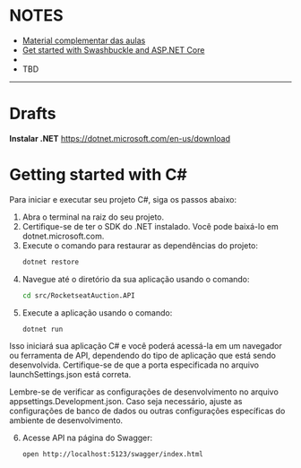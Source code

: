
# NOTES

- [Material complementar das aulas][1]
- [Get started with Swashbuckle and ASP.NET Core][2]
- 
- TBD

---

# Drafts

**Instalar .NET**
https://dotnet.microsoft.com/en-us/download

# Getting started with C#

Para iniciar e executar seu projeto C#, siga os passos abaixo:

1. Abra o terminal na raiz do seu projeto.
2. Certifique-se de ter o SDK do .NET instalado. Você pode baixá-lo em dotnet.microsoft.com.
3. Execute o comando para restaurar as dependências do projeto:
    ```bash
    dotnet restore
    ```
4. Navegue até o diretório da sua aplicação usando o comando:
    ```bash
    cd src/RocketseatAuction.API
    ```
5. Execute a aplicação usando o comando:
    ```bash
    dotnet run
    ```

Isso iniciará sua aplicação C# e você poderá acessá-la em um navegador ou ferramenta de API, dependendo do tipo de aplicação que está sendo desenvolvida. Certifique-se de que a porta especificada no arquivo launchSettings.json está correta.

Lembre-se de verificar as configurações de desenvolvimento no arquivo appsettings.Development.json. Caso seja necessário, ajuste as configurações de banco de dados ou outras configurações específicas do ambiente de desenvolvimento.

6. Acesse API na página do Swagger:
    ```bash
    open http://localhost:5123/swagger/index.html
    ```


<!-- Footnote links -->

[1]: https://efficient-sloth-d85.notion.site/NLW-14-Expert-9e11ff472de64b08a5f9e277a20c3ecc?pvs=18
[2]: https://learn.microsoft.com/en-us/aspnet/core/tutorials/getting-started-with-swashbuckle?view=aspnetcore-8.0&tabs=visual-studio
